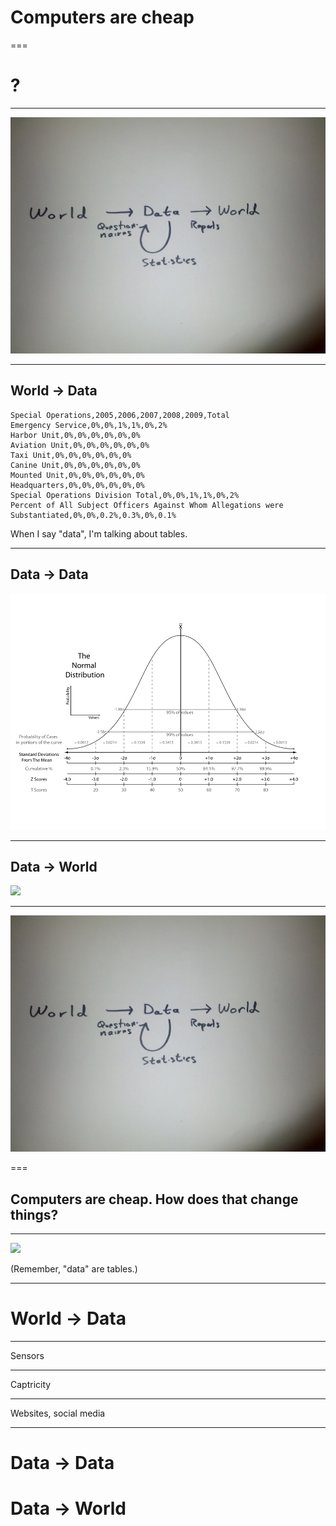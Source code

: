 # Computers are cheap

===

# ?

<!--
We study the world so we can make better decisions,
build better things and satisfy our curiosity.
-->

---

![](world-data-world.jpg)

<!-- This is how we in this room do it. -->

---

## World -> Data

```
Special Operations,2005,2006,2007,2008,2009,Total
Emergency Service,0%,0%,1%,1%,0%,2%
Harbor Unit,0%,0%,0%,0%,0%,0%
Aviation Unit,0%,0%,0%,0%,0%,0%
Taxi Unit,0%,0%,0%,0%,0%,0%
Canine Unit,0%,0%,0%,0%,0%,0%
Mounted Unit,0%,0%,0%,0%,0%,0%
Headquarters,0%,0%,0%,0%,0%,0%
Special Operations Division Total,0%,0%,1%,1%,0%,2%
Percent of All Subject Officers Against Whom Allegations were Substantiated,0%,0%,0.2%,0.3%,0%,0.1%
```

When I say "data", I'm talking about tables.

<!-- 
The world is complicated; we need to simplify it in
order to understand it. Representing the world as
tabular data is one way of doing that.
-->

---


## Data -> Data

![](1000px-The_Normal_Distribution.svg.png)


<!--
Sometimes the data are still too complicated, so we
simplify these data further with statistics.

http://upload.wikimedia.org/wikipedia/commons/thumb/2/25/The_Normal_Distribution.svg/1000px-The_Normal_Distribution.svg.png
-->


---



## Data -> World


![](http://thomaslevine.com/!/socrata-formats/figure/sf-shapefile.png)


<!--

We simplify the data enough that we can understand it,
then we convert our data back into other things, like
papers and graphs.

-->


---


![](world-data-world.jpg)

===


## Computers are cheap. How does that change things?

---

![](computer.jpg)


(Remember, "data" are tables.)

<!--

Some things got cheap faster than other things did.

-->

---

# World -> Data

<!--
Now it's super cheap to collect data, sometimes.
We collect the data practically for free by measuring things that are already happening.
We don't worry too much about designing a research plan. We wind up with
very large, often complete, historical data.
Here are some convenient/inexpensive data collection approaches.

-->

---

Sensors

---

Captricity

---

Websites, social media

---

# Data -> Data

<!--
We decided to collect more data because it was cheap.
The resulting data are far more complicated than the data
coming out of questionnaires, so we need to do more statistics
on them.
-->

# Data -> World

